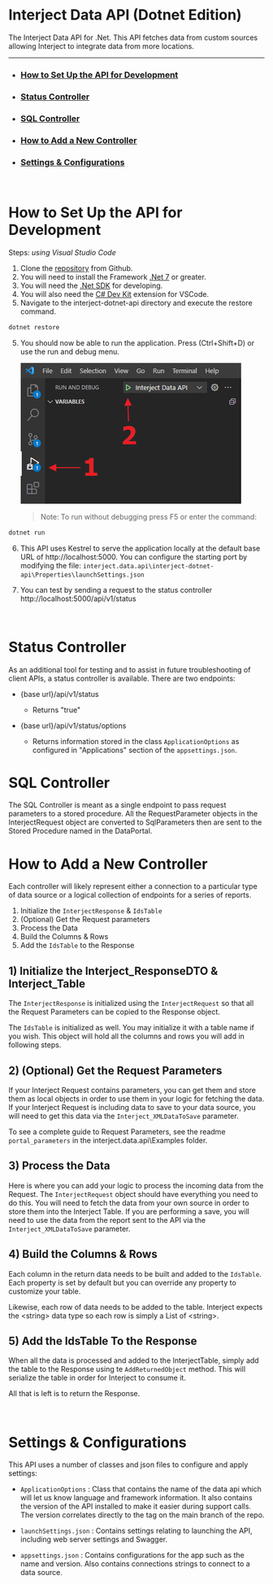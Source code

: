 # Interject Data API (Dotnet Edition)

The Interject Data API for .Net. This API fetches data from custom sources allowing Interject to integrate data from more locations.

---

- ### **<a href="#how-to-setup-the-api-for-development">How to Set Up the API for Development</a>**
- ### **<a href="#status-controller">Status Controller</a>**
- ### **<a href="#sql-controller">SQL Controller</a>**
- ### **<a href="#how-to-add-a-new-controller">How to Add a New Controller</a>**
- ### **<a href="#settings-configurations">Settings & Configurations</a>**

<br>

<h1 id="how-to-setup-the-api-for-development">How to Set Up the API for Development</h1>

Steps: _using Visual Studio Code_

1. Clone the [repository](https://github.com/GoInterject/ids-dotnet-api) from Github.
2. You will need to install the Framework [.Net 7](https://dotnet.microsoft.com/en-us/download/dotnet) or greater.
3. You will need the [.Net SDK](https://dotnet.microsoft.com/download) for developing.
3. You will also need the [C# Dev Kit](https://code.visualstudio.com/docs/languages/csharp) extension for VSCode.
4. Navigate to the interject-dotnet-api directory and execute the restore command.
```csharp
dotnet restore
```
5. You should now be able to run the application. Press (Ctrl+Shift+D) or use the run and debug menu.

   <img src="./ReadmeSrc/VSCodeDebug.png">

   >Note: To run without debugging press F5 or enter the command:

```csharp
dotnet run
```

6. This API uses Kestrel to serve the application locally at the default base URL of http://localhost:5000. You can configure the starting port by modifying the file: `interject.data.api\interject-dotnet-api\Properties\launchSettings.json`

7. You can test by sending a request to the status controller http://localhost:5000/api/v1/status

<br>

<h1 id="status-controller">Status Controller</h1>

As an additional tool for testing and to assist in future troubleshooting of client APIs, a status controller is available. There are two endpoints:

- {base url}/api/v1/status 

   - Returns "true"

- {base url}/api/v1/status/options
   - Returns information stored in the class `ApplicationOptions` as configured in "Applications" section of the `appsettings.json`.

<h1 id="sql-controller">SQL Controller</h1>

The SQL Controller is meant as a single endpoint to pass request parameters to a stored procedure. All the RequestParameter objects in the InterjectRequest object are converted to SqlParameters then are sent to the Stored Procedure named in the DataPortal.

<h1 id="how-to-add-a-new-controller">How to Add a New Controller</h1>

Each controller will likely represent either a connection to a particular type of data source or a logical collection of endpoints for a series of reports. 

1. Initialize the `InterjectResponse` & `IdsTable`
2. (Optional) Get the Request parameters
3. Process the Data
4. Build the Columns & Rows
5. Add the `IdsTable` to the Response

## 1) Initialize the Interject_ResponseDTO & Interject_Table

The `InterjectResponse` is initialized using the `InterjectRequest` so that all the Request Parameters can be copied to the Response object.

The `IdsTable` is initialized as well. You may initialize it with a table name if you wish. This object will hold all the columns and rows you will add in following steps.

## 2) (Optional) Get the Request Parameters

If your Interject Request contains parameters, you can get them and store them as local objects in order to use them in your logic for fetching the data. If your Interject Request is including data to save to your data source, you will need to get this data via the `Interject_XMLDataToSave` parameter.

To see a complete guide to Request Parameters, see the readme `portal_parameters` in the interject.data.api\Examples folder.

## 3) Process the Data

Here is where you can add your logic to process the incoming data from the Request. The `InterjectRequest` object should have everything you need to do this. You will need to fetch the data from your own source in order to store them into the Interject Table. If you are performing a save, you will need to use the data from the report sent to the API via the `Interject_XMLDataToSave` parameter.

## 4) Build the Columns & Rows

Each column in the return data needs to be built and added to the `IdsTable`. Each property is set by default but you can override any property to customize your table.

Likewise, each row of data needs to be added to the table. Interject expects the &lt;string&gt; data type so each row is simply a List of &lt;string&gt;.

## 5) Add the IdsTable To the Response

When all the data is processed and added to the InterjectTable, simply add the table to the Response using te `AddReturnedObject` method. This will serialize the table in order for Interject to consume it.

All that is left is to return the Response.

<br>

<h1 id="settings-configurations"> Settings & Configurations </h1>

This API uses a number of classes and json files to configure and apply settings:

- `ApplicationOptions` : Class that contains the name of the data api which will let us know language and framework information. It also contains the version of the API installed to make it easier during support calls. The version correlates directly to the tag on the main branch of the repo.

- `launchSettings.json` : Contains settings relating to launching the API, including web server settings and Swagger.

- `appsettings.json` : Contains configurations for the app such as the name and version. Also contains connections strings to connect to a data source. 